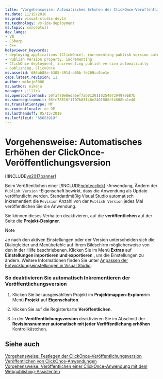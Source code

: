 ```yaml
---
title: 'Vorgehensweise: Automatisches Erhöhen der ClickOnce-Veröffentlichungsversion | Microsoft-Dokumentation'
ms.date: 11/15/2016
ms.prod: visual-studio-dev14
ms.technology: vs-ide-deployment
ms.topic: conceptual
dev_langs:
- VB
- CSharp
- C++
helpviewer_keywords:
- deploying applications [ClickOnce], incrementing publish version automatically
- Publish Version property, incrementing
- ClickOnce deployment, incrementing publish version automatically
- publishing, ClickOnce
ms.assetid: 686ab88a-6305-4914-a05b-fe269cc0ae1e
caps.latest.revision: 11
author: mikejo5000
ms.author: mikejo
manager: jillfra
ms.openlocfilehash: 50faf70e8eda6ef7ab01201102540729497eb87b
ms.sourcegitcommit: 08fc78516f1107b83f46e2401888df4868bb1e40
ms.translationtype: MT
ms.contentlocale: de-DE
ms.lasthandoff: 05/15/2019
ms.locfileid: "65683919"
---
```

# <a name="how-to-automatically-increment-the-clickonce-publish-version"></a>Vorgehensweise: Automatisches Erhöhen der ClickOnce-Veröffentlichungsversion
[!INCLUDE[vs2017banner](../includes/vs2017banner.md)]

Beim Veröffentlichen einer [!INCLUDE[ndptecclick](../includes/ndptecclick-md.md)] -Anwendung, Ändern der `Publish Version` -Eigenschaft bewirkt, dass die Anwendung als Update veröffentlicht werden. Standardmäßig Visual Studio automatisch inkrementiert die `Revision` Anzahl von der `Publish Version` jedes Mal veröffentlichen Sie die Anwendung.  
  
 Sie können dieses Verhalten deaktivieren, auf die **veröffentlichen** auf der Seite die **Projekt-Designer**.  
  
> [!NOTE]
> Je nach den aktiven Einstellungen oder der Version unterscheiden sich die Dialogfelder und Menübefehle auf Ihrem Bildschirm möglicherweise von den in der Hilfe beschriebenen. Klicken Sie im Menü **Extras** auf **Einstellungen importieren und exportieren** , um die Einstellungen zu ändern. Weitere Informationen finden Sie unter [Anpassen der Entwicklungseinstellungen in Visual Studio](https://msdn.microsoft.com/22c4debb-4e31-47a8-8f19-16f328d7dcd3).  
  
### <a name="to-disable-automatically-incrementing-the-publish-version"></a>So deaktivieren Sie automatisch Inkrementieren der Veröffentlichungsversion  
  
1. Klicken Sie bei ausgewähltem Projekt im **Projektmappen-Explorer**im Menü **Projekt** auf **Eigenschaften**.  
  
2. Klicken Sie auf die Registerkarte **Veröffentlichen**.  
  
3. In der **Veröffentlichungsversion** deaktivieren Sie im Abschnitt der **Revisionsnummer automatisch mit jeder Veröffentlichung erhöhen** Kontrollkästchen.  
  
## <a name="see-also"></a>Siehe auch  
 [Vorgehensweise: Festlegen der ClickOnce-Veröffentlichungsversion](../deployment/how-to-set-the-clickonce-publish-version.md)   
 [Veröffentlichen von ClickOnce-Anwendungen](../deployment/publishing-clickonce-applications.md)   
 [Vorgehensweise: Veröffentlichen einer ClickOnce-Anwendung mit dem Webpublishing-Assistenten](../deployment/how-to-publish-a-clickonce-application-using-the-publish-wizard.md)
